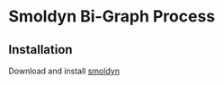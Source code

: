 # Smoldyn Bi-Graph Process



## Installation

Download and install [smoldyn](http://www.smoldyn.org/download.html)

